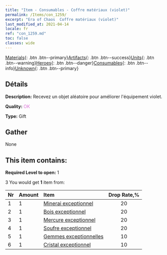 ```yaml
---
title: "Item - Consumables - Coffre matériaux (violet)"
permalink: /Items/con_1259/
excerpt: "Era of Chaos  Coffre matériaux (violet)"
last_modified_at: 2021-04-14
locale: fr
ref: "con_1259.md"
toc: false
classes: wide
---
```

 [Materials](/fr/Items/){: .btn .btn--primary}[Artifacts](/fr/Items/Artifacts/){: .btn .btn--success}[Units](/fr/Items/Units/){: .btn .btn--warning}[Heroes](/fr/Items/Heroes/){: .btn .btn--danger}[Consumables](/fr/Items/Consumables/){: .btn .btn--info}[Unknown](/fr/Items/Unknown/){: .btn .btn--primary}

## Détails
 **Description:** Recevez un objet aléatoire pour améliorer l'équipement violet.

 **Quality:** <span style="color: #DA70D6">OK</span>

 **Type:** Gift

## Gather

  None

## This item contains:

 **Required Level to open:** 1

 3 You would get **1** item  from:

  | Nr | Amount |     Item    | Drop Rate,% |
  |:---|:-------|:------------|:---------:|
  | 1 | 1 | [Minerai exceptionnel](/fr/Items/mat_33/) | 20 | 
  | 2 | 1 | [Bois exceptionnel](/fr/Items/mat_34/) | 20 | 
  | 3 | 1 | [Mercure exceptionnel](/fr/Items/mat_35/) | 20 | 
  | 4 | 1 | [Soufre exceptionnel](/fr/Items/mat_36/) | 20 | 
  | 5 | 1 | [Gemmes exceptionnelles](/fr/Items/mat_37/) | 10 | 
  | 6 | 1 | [Cristal exceptionnel](/fr/Items/mat_38/) | 10 | 

